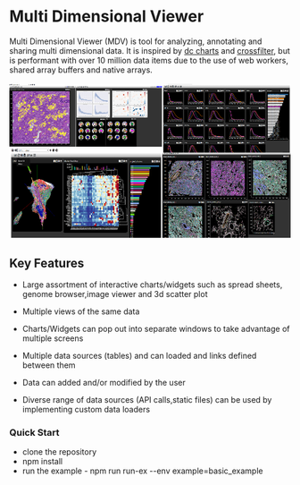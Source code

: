 # Multi Dimensional Viewer

Multi Dimensional Viewer (MDV) is tool for analyzing, annotating  and sharing multi dimensional data.  It is inspired by [dc charts](https://dc-js.github.io/dc.js/) and [crossfilter](https://square.github.io/crossfilter/), but is performant with over 10 million data items due to the use of web workers, shared array buffers and native arrays.  
&nbsp;
![summary](images/summary.png)

## Key Features

* Large assortment of interactive charts/widgets such as spread sheets, genome browser,image viewer and 3d scatter plot

* Multiple views of the same data 

* Charts/Widgets can pop out into separate windows to take advantage of multiple screens

* Multiple data sources (tables) and can loaded and links defined between them

* Data can added and/or modified by the user

* Diverse range of data sources (API calls,static files) can be used by implementing custom data loaders 


### Quick Start

* clone the repository
* npm install
* run the example - npm run run-ex --env example=basic_example


